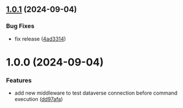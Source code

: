 ## [1.0.1](https://github.com/3mpowered/CommandLine.Extensions.Dataverse/compare/v1.0.0...v1.0.1) (2024-09-04)


### Bug Fixes

* fix release ([4ad3314](https://github.com/3mpowered/CommandLine.Extensions.Dataverse/commit/4ad331422502cd27476699ba880ca9ca9eac1801))

# 1.0.0 (2024-09-04)


### Features

* add new middleware to test dataverse connection before command execution ([dd97afa](https://github.com/3mpowered/CommandLine.Extensions.Dataverse/commit/dd97afa5888233fd50278c3fd845f5dfb981559c))
